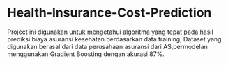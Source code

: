 # Health-Insurance-Cost-Prediction
Project ini digunakan untuk mengetahui algoritma yang tepat pada hasil prediksi biaya asuransi kesehatan berdasarkan data training,
Dataset yang digunakan berasal dari data perusahaan asuransi dari AS,permodelan menggunakan Gradient Boosting dengan akurasi 87%.
